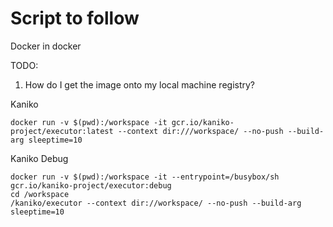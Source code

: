 # Script to follow
Docker in docker 

TODO:
1. How do I get the image onto my local machine registry?

Kaniko
```
docker run -v $(pwd):/workspace -it gcr.io/kaniko-project/executor:latest --context dir:///workspace/ --no-push --build-arg sleeptime=10 
```

Kaniko Debug
```
docker run -v $(pwd):/workspace -it --entrypoint=/busybox/sh gcr.io/kaniko-project/executor:debug
cd /workspace
/kaniko/executor --context dir://workspace/ --no-push --build-arg sleeptime=10 
```
